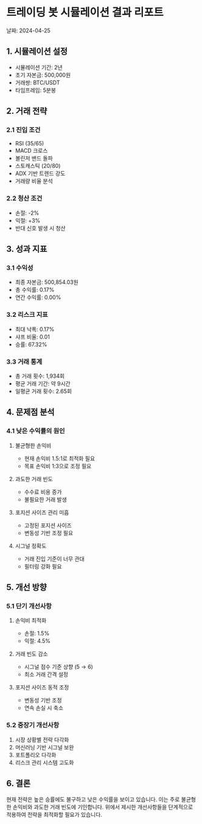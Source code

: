# 트레이딩 봇 시뮬레이션 결과 리포트
날짜: 2024-04-25

## 1. 시뮬레이션 설정
- 시뮬레이션 기간: 2년
- 초기 자본금: 500,000원
- 거래쌍: BTC/USDT
- 타임프레임: 5분봉

## 2. 거래 전략
### 2.1 진입 조건
- RSI (35/65)
- MACD 크로스
- 볼린저 밴드 돌파
- 스토캐스틱 (20/80)
- ADX 기반 트렌드 강도
- 거래량 비율 분석

### 2.2 청산 조건
- 손절: -2%
- 익절: +3%
- 반대 신호 발생 시 청산

## 3. 성과 지표
### 3.1 수익성
- 최종 자본금: 500,854.03원
- 총 수익률: 0.17%
- 연간 수익률: 0.00%

### 3.2 리스크 지표
- 최대 낙폭: 0.17%
- 샤프 비율: 0.01
- 승률: 67.32%

### 3.3 거래 통계
- 총 거래 횟수: 1,934회
- 평균 거래 기간: 약 9시간
- 일평균 거래 횟수: 2.65회

## 4. 문제점 분석
### 4.1 낮은 수익률의 원인
1. 불균형한 손익비
   - 현재 손익비 1.5:1로 최적화 필요
   - 목표 손익비 1:3으로 조정 필요

2. 과도한 거래 빈도
   - 수수료 비용 증가
   - 불필요한 거래 발생

3. 포지션 사이즈 관리 미흡
   - 고정된 포지션 사이즈
   - 변동성 기반 조정 필요

4. 시그널 정확도
   - 거래 진입 기준이 너무 관대
   - 필터링 강화 필요

## 5. 개선 방향
### 5.1 단기 개선사항
1. 손익비 최적화
   - 손절: 1.5%
   - 익절: 4.5%

2. 거래 빈도 감소
   - 시그널 점수 기준 상향 (5 → 6)
   - 최소 거래 간격 설정

3. 포지션 사이즈 동적 조정
   - 변동성 기반 조정
   - 연속 손실 시 축소

### 5.2 중장기 개선사항
1. 시장 상황별 전략 다각화
2. 머신러닝 기반 시그널 보완
3. 포트폴리오 다각화
4. 리스크 관리 시스템 고도화

## 6. 결론
현재 전략은 높은 승률에도 불구하고 낮은 수익률을 보이고 있습니다. 이는 주로 불균형한 손익비와 과도한 거래 빈도에 기인합니다. 위에서 제시한 개선사항들을 단계적으로 적용하여 전략을 최적화할 필요가 있습니다. 